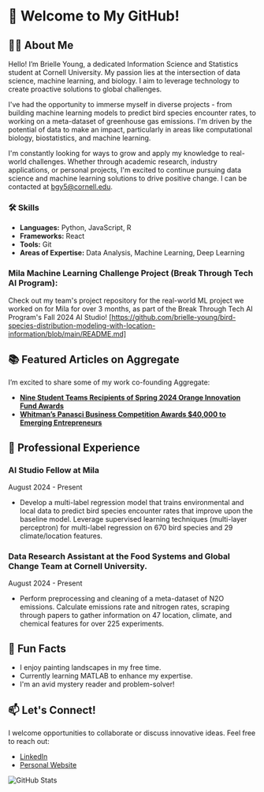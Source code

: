 # 🌟 Welcome to My GitHub!

## 👩‍💻 About Me
Hello! I’m Brielle Young, a dedicated Information Science and Statistics student at Cornell University. My passion lies at the intersection of data science, machine learning, and biology. I aim to leverage technology to create proactive solutions to global challenges. 

I've had the opportunity to immerse myself in diverse projects - from building machine learning models to predict bird species encounter rates, to working on a meta-dataset of greenhouse gas emissions. I'm driven by the potential of data to make an impact, particularly in areas like computational biology, biostatistics, and machine learning.

I'm constantly looking for ways to grow and apply my knowledge to real-world challenges. Whether through academic research, industry applications, or personal projects, I'm excited to continue pursuing data science and machine learning solutions to drive positive change. I can be contacted at bgy5@cornell.edu. 

### 🛠️ Skills
- **Languages:** Python, JavaScript, R
- **Frameworks:** React
- **Tools:** Git
- **Areas of Expertise:** Data Analysis, Machine Learning, Deep Learning

### Mila Machine Learning Challenge Project (Break Through Tech AI Program):
Check out my team's project repository for the real-world ML project we worked on for Mila for over 3 months, as part of the Break Through Tech AI Program's Fall 2024 AI Studio! [https://github.com/brielle-young/bird-species-distribution-modeling-with-location-information/blob/main/README.md]

## 📚 Featured Articles on Aggregate
I’m excited to share some of my work co-founding Aggregate:
- **[Nine Student Teams Recipients of Spring 2024 Orange Innovation Fund Awards](https://library.syracuse.edu/news/Nine-Student-Teams-Recipients-of-Spring-2024-Orange-Innovation-Fund-Awards/)**
- **[Whitman’s Panasci Business Competition Awards $40,000 to Emerging Entrepreneurs](https://whitman.syracuse.edu/about/newsroom/whitman-news/news-detail/2024/04/25/whitman-s-panasci-business-competition-awards-40K-to-emerging-entrepreneurs)**

## 💼 Professional Experience
### AI Studio Fellow at Mila
August 2024 - Present  
- Develop a multi-label regression model that trains environmental and local data to predict bird species encounter rates that improve upon the baseline model. Leverage supervised learning techniques (multi-layer perceptron) for multi-label regression on 670 bird species and 29 climate/location features.

### Data Research Assistant at the Food Systems and Global Change Team at Cornell University.
August 2024 - Present
- Perform preprocessing and cleaning of a meta-dataset of N2O emissions. Calculate emissions rate and nitrogen rates, scraping through papers to gather information on 47 location, climate, and chemical features for over 225 experiments.

## 🎉 Fun Facts
- I enjoy painting landscapes in my free time.
- Currently learning MATLAB to enhance my expertise.
- I'm an avid mystery reader and problem-solver!

## 📫 Let's Connect!
I welcome opportunities to collaborate or discuss innovative ideas. Feel free to reach out:
- [LinkedIn](https://www.linkedin.com/in/brielleyoung/)
- [Personal Website](https://brielle-young.github.io/profile/)

![GitHub Stats](https://github-readme-stats.vercel.app/api?username=brielle-young&show_icons=true&theme=default_repocard)



